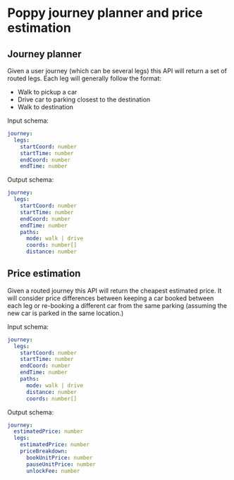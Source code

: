 
# Poppy journey planner and price estimation

## Journey planner

Given a user journey (which can be several legs) this API will return a set of routed legs. Each leg will generally follow the format:

* Walk to pickup a car
* Drive car to parking closest to the destination
* Walk to destination

Input schema:

```yaml
journey:
  legs:
    startCoord: number
    startTime: number
    endCoord: number
    endTime: number
```

Output schema:

```yaml
journey:
  legs:
    startCoord: number
    startTime: number
    endCoord: number
    endTime: number
    paths:
      mode: walk | drive
      coords: number[]
      distance: number
```

## Price estimation

Given a routed journey this API will return the cheapest estimated price. It will consider price differences between keeping a car booked between each leg or re-booking a different car from the same parking (assuming the new car is parked in the same location.)

Input schema:

```yaml
journey:
  legs:
    startCoord: number
    startTime: number
    endCoord: number
    endTime: number
    paths:
      mode: walk | drive
      distance: number
      coords: number[]
```

Output schema:

```yaml
journey:
  estimatedPrice: number
  legs:
    estimatedPrice: number
    priceBreakdown:
      bookUnitPrice: number
      pauseUnitPrice: number
      unlockFee: number
```
